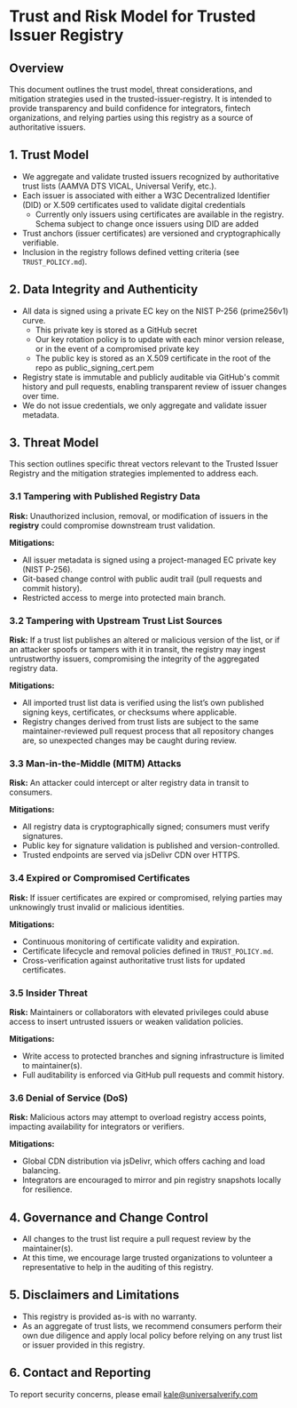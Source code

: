 # Trust and Risk Model for Trusted Issuer Registry

## Overview
This document outlines the trust model, threat considerations, and mitigation strategies used in the trusted-issuer-registry. It is intended to provide transparency and build confidence for integrators, fintech organizations, and relying parties using this registry as a source of authoritative issuers.

## 1. Trust Model
- We aggregate and validate trusted issuers recognized by authoritative trust lists (AAMVA DTS VICAL, Universal Verify, etc.).
- Each issuer is associated with either a W3C Decentralized Identifier (DID) or X.509 certificates used to validate digital credentials
  - Currently only issuers using certificates are available in the registry. Schema subject to change once issuers using DID are added
- Trust anchors (issuer certificates) are versioned and cryptographically verifiable.
- Inclusion in the registry follows defined vetting criteria (see `TRUST_POLICY.md`).

## 2. Data Integrity and Authenticity
- All data is signed using a private EC key on the NIST P-256 (prime256v1) curve.
  - This private key is stored as a GitHub secret
  - Our key rotation policy is to update with each minor version release, or in the event of a compromised private key
  - The public key is stored as an X.509 certificate in the root of the repo as public_signing_cert.pem
- Registry state is immutable and publicly auditable via GitHub's commit history and pull requests, enabling transparent review of issuer changes over time.
- We do not issue credentials, we only aggregate and validate issuer metadata.

## 3. Threat Model

This section outlines specific threat vectors relevant to the Trusted Issuer Registry and the mitigation strategies implemented to address each.

### 3.1 Tampering with Published Registry Data

**Risk:** Unauthorized inclusion, removal, or modification of issuers in the __registry__ could compromise downstream trust validation.

**Mitigations:**
- All issuer metadata is signed using a project-managed EC private key (NIST P-256).
- Git-based change control with public audit trail (pull requests and commit history).
- Restricted access to merge into protected main branch.

### 3.2 Tampering with Upstream Trust List Sources

**Risk:** If a trust list publishes an altered or malicious version of the list, or if an attacker spoofs or tampers with it in transit, the registry may ingest untrustworthy issuers, compromising the integrity of the aggregated registry data.

**Mitigations:**
- All imported trust list data is verified using the list’s own published signing keys, certificates, or checksums where applicable.
- Registry changes derived from trust lists are subject to the same maintainer-reviewed pull request process that all repository changes are, so unexpected changes may be caught during review.

### 3.3 Man-in-the-Middle (MITM) Attacks

**Risk:** An attacker could intercept or alter registry data in transit to consumers.

**Mitigations:**
- All registry data is cryptographically signed; consumers must verify signatures.
- Public key for signature validation is published and version-controlled.
- Trusted endpoints are served via jsDelivr CDN over HTTPS.

### 3.4 Expired or Compromised Certificates

**Risk:** If issuer certificates are expired or compromised, relying parties may unknowingly trust invalid or malicious identities.

**Mitigations:**
- Continuous monitoring of certificate validity and expiration.
- Certificate lifecycle and removal policies defined in `TRUST_POLICY.md`.
- Cross-verification against authoritative trust lists for updated certificates.

### 3.5 Insider Threat

**Risk:** Maintainers or collaborators with elevated privileges could abuse access to insert untrusted issuers or weaken validation policies.

**Mitigations:**
- Write access to protected branches and signing infrastructure is limited to maintainer(s).
- Full auditability is enforced via GitHub pull requests and commit history.

### 3.6 Denial of Service (DoS)

**Risk:** Malicious actors may attempt to overload registry access points, impacting availability for integrators or verifiers.

**Mitigations:**
- Global CDN distribution via jsDelivr, which offers caching and load balancing.
- Integrators are encouraged to mirror and pin registry snapshots locally for resilience.


## 4. Governance and Change Control
- All changes to the trust list require a pull request review by the maintainer(s).
- At this time, we encourage large trusted organizations to volunteer a representative to help in the auditing of this registry.

## 5. Disclaimers and Limitations
- This registry is provided as-is with no warranty.
- As an aggregate of trust lists, we recommend consumers perform their own due diligence and apply local policy before relying on any trust list or issuer provided in this registry.

## 6. Contact and Reporting
To report security concerns, please email kale@universalverify.com

